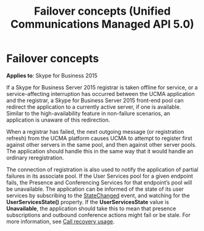 ﻿---
title: Failover concepts (Unified Communications Managed API 5.0)
TOCTitle: Failover concepts
ms:assetid: 7c25908d-e278-4204-9590-3fa44ecf4469
ms:mtpsurl: https://msdn.microsoft.com/en-us/library/Dn466069(v=office.16)
ms:contentKeyID: 65240003
ms.date: 07/27/2015
mtps_version: v=office.16
---

# Failover concepts


**Applies to**: Skype for Business 2015

If a Skype for Business Server 2015 registrar is taken offline for service, or a service-affecting interruption has occurred between the UCMA application and the registrar, a Skype for Business Server 2015 front-end pool can redirect the application to a currently active server, if one is available. Similar to the high-availability feature in non-failure scenarios, an application is unaware of this redirection.

When a registrar has failed, the next outgoing message (or registration refresh) from the UCMA platform causes UCMA to attempt to register first against other servers in the same pool, and then against other server pools. The application should handle this in the same way that it would handle an ordinary reregistration.

The connection of registration is also used to notify the application of partial failures in its associate pool. If the User Services pool for a given endpoint fails, the Presence and Conferencing Services for that endpoint’s pool will be unavailable. The application can be informed of the state of its user services by subscribing to the [StateChanged](https://msdn.microsoft.com/en-us/library/hh383071\(v=office.16\)) event, and watching for the **UserServicesState()** property. If the **UserServicesState** value is **Unavailable**, the application should take this to mean that presence subscriptions and outbound conference actions might fail or be stale. For more information, see [Call recovery usage](call-recovery-usage.md).

